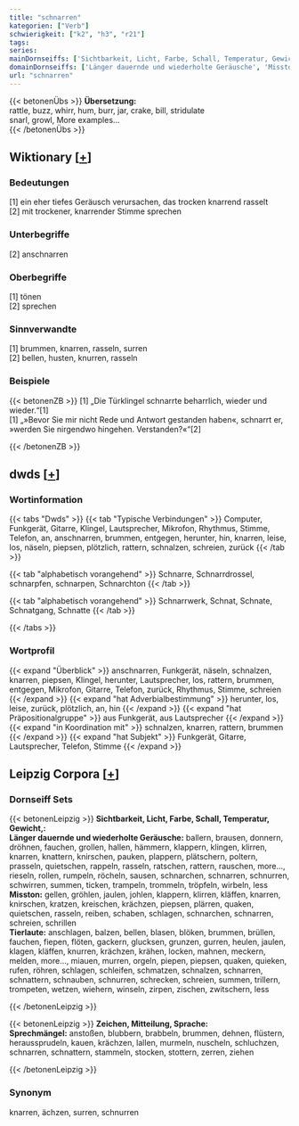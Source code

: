 ```yaml
---
title: "schnarren"
kategorien: ["Verb"]
schwierigkeit: ["k2", "h3", "r21"]
tags:
series:
mainDornseiffs: ['Sichtbarkeit, Licht, Farbe, Schall, Temperatur, Gewicht,', 'Zeichen, Mitteilung, Sprache']
domainDornseiffs: ['Länger dauernde und wiederholte Geräusche', 'Misston', 'Tierlaute', 'Sprechmängel']
url: "schnarren"
---
```


{{< betonenÜbs >}}
**Übersetzung:**  
rattle, buzz, whirr, hum, burr, jar, crake, bill, stridulate  
snarl, growl, More examples...  
{{< /betonenÜbs >}}

## Wiktionary [[+](https://de.wiktionary.org/wiki/schnarren)]

### Bedeutungen
[1] ein eher tiefes Geräusch verursachen, das trocken knarrend rasselt  
[2] mit trockener, knarrender Stimme sprechen  

### Unterbegriffe
[2] anschnarren  

### Oberbegriffe
[1] tönen  
[2] sprechen  

### Sinnverwandte
[1] brummen, knarren, rasseln, surren  
[2] bellen, husten, knurren, rasseln  

### Beispiele
{{< betonenZB >}}
[1] „Die Türklingel schnarrte beharrlich, wieder und wieder.“[1]  
[1] „»Bevor Sie mir nicht Rede und Antwort gestanden haben«, schnarrt er, »werden Sie nirgendwo hingehen. Verstanden?«“[2]  

{{< /betonenZB >}}


## dwds [[+](https://www.dwds.de/wb/schnarren)]

### Wortinformation
{{< tabs "Dwds" >}}
{{< tab "Typische Verbindungen" >}}
Computer, Funkgerät, Gitarre, Klingel, Lautsprecher, Mikrofon, Rhythmus, Stimme, Telefon, an, anschnarren, brummen, entgegen, herunter, hin, knarren, leise, los, näseln, piepsen, plötzlich, rattern, schnalzen, schreien, zurück
{{< /tab >}}

{{< tab "alphabetisch vorangehend" >}}
Schnarre, Schnarrdrossel, schnarpfen, schnarpen, Schnarchton
{{< /tab >}}

{{< tab "alphabetisch vorangehend" >}}
Schnarrwerk, Schnat, Schnate, Schnatgang, Schnatte
{{< /tab >}}

{{< /tabs >}}

### Wortprofil
{{< expand "Überblick" >}} anschnarren, Funkgerät, näseln, schnalzen, knarren, piepsen, Klingel, herunter, Lautsprecher, los, rattern, brummen, entgegen, Mikrofon, Gitarre, Telefon, zurück, Rhythmus, Stimme, schreien {{< /expand >}}
{{< expand "hat Adverbialbestimmung" >}} herunter, los, leise, zurück, plötzlich, an, hin {{< /expand >}}
{{< expand "hat Präpositionalgruppe" >}} aus Funkgerät, aus Lautsprecher {{< /expand >}}
{{< expand "in Koordination mit" >}} schnalzen, knarren, rattern, brummen {{< /expand >}}
{{< expand "hat Subjekt" >}} Funkgerät, Gitarre, Lautsprecher, Telefon, Stimme {{< /expand >}}

## Leipzig Corpora [[+](https://corpora.uni-leipzig.de/en/res?word=schnarren&corpusId=deu_newscrawl-public_2018)]

### Dornseiff Sets
{{< betonenLeipzig >}}
**Sichtbarkeit, Licht, Farbe, Schall, Temperatur, Gewicht,:**  
**Länger dauernde und wiederholte Geräusche:** ballern, brausen, donnern, dröhnen, fauchen, grollen, hallen, hämmern, klappern, klingen, klirren, knarren, knattern, knirschen, pauken, plappern, plätschern, poltern, prasseln, quietschen, rappeln, rasseln, ratschen, rattern, rauschen, more..., rieseln, rollen, rumpeln, röcheln, sausen, schnarchen, schnarren, schnurren, schwirren, summen, ticken, trampeln, trommeln, tröpfeln, wirbeln, less  
**Misston:** gellen, gröhlen, jaulen, johlen, klappern, klirren, kläffen, knarren, knirschen, kratzen, kreischen, krächzen, piepsen, plärren, quaken, quietschen, rasseln, reiben, schaben, schlagen, schnarchen, schnarren, schreien, schrillen  
**Tierlaute:** anschlagen, balzen, bellen, blasen, blöken, brummen, brüllen, fauchen, fiepen, flöten, gackern, glucksen, grunzen, gurren, heulen, jaulen, klagen, kläffen, knurren, krächzen, krähen, locken, mahnen, meckern, melden, more..., miauen, murren, orgeln, piepen, piepsen, quaken, quieken, rufen, röhren, schlagen, schleifen, schmatzen, schnalzen, schnarren, schnattern, schnauben, schnurren, schrecken, schreien, summen, trillern, trompeten, wetzen, wiehern, winseln, zirpen, zischen, zwitschern, less  

{{< /betonenLeipzig >}}


{{< betonenLeipzig >}}
**Zeichen, Mitteilung, Sprache:**  
**Sprechmängel:** anstoßen, blubbern, brabbeln, brummen, dehnen, flüstern, heraussprudeln, kauen, krächzen, lallen, murmeln, nuscheln, schluchzen, schnarren, schnattern, stammeln, stocken, stottern, zerren, ziehen  

{{< /betonenLeipzig >}}

### Synonym
knarren, ächzen, surren, schnurren

